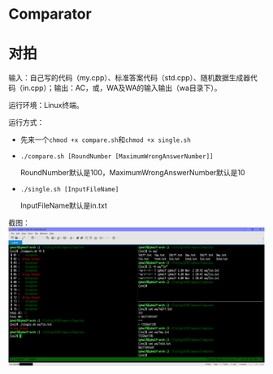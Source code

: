 # Comparator
# 对拍

输入：自己写的代码（my.cpp）、标准答案代码（std.cpp）、随机数据生成器代码（in.cpp）；输出：AC，或，WA及WA的输入输出（wa目录下）。

运行环境：Linux终端。

运行方式：
- 先来一个`chmod +x compare.sh`和`chmod +x single.sh`
- `./compare.sh [RoundNumber [MaximumWrongAnswerNumber]]`

    RoundNumber默认是100，MaximumWrongAnswerNumber默认是10
- `./single.sh [InputFileName]`

    InputFileName默认是in.txt

截图：![见Screenshot.png](https://github.com/iphelf/Comparator/raw/master/Screenshot.png)

